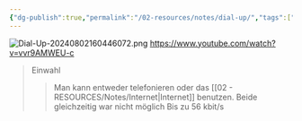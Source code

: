```yaml
---
{"dg-publish":true,"permalink":"/02-resources/notes/dial-up/","tags":["informatik/netzwerk","informatik/hardware"],"noteIcon":"","updated":"2025-10-29T12:59:05.235+01:00"}
---
```


![Dial-Up-20240802160446072.png](/img/user/02%20-%20RESOURCES/Files/IMG/Dial-Up-20240802160446072.png)
https://www.youtube.com/watch?v=vvr9AMWEU-c
>Einwahl
>>Man kann entweder telefonieren oder das [[02 - RESOURCES/Notes/Internet\|Internet]] benutzen.
>>Beide gleichzeitig war nicht möglich
>>Bis zu 56 kbit/s